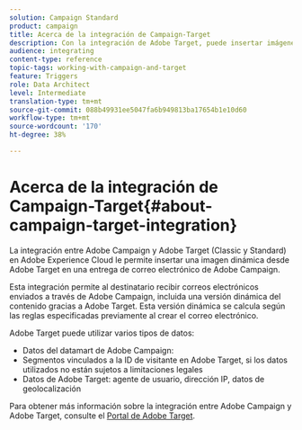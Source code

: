 ```yaml
---
solution: Campaign Standard
product: campaign
title: Acerca de la integración de Campaign-Target
description: Con la integración de Adobe Target, puede insertar imágenes dinámicas generadas por Adobe Target en los mensajes de Adobe Campaign.
audience: integrating
content-type: reference
topic-tags: working-with-campaign-and-target
feature: Triggers
role: Data Architect
level: Intermediate
translation-type: tm+mt
source-git-commit: 088b49931ee5047fa6b949813ba17654b1e10d60
workflow-type: tm+mt
source-wordcount: '170'
ht-degree: 38%

---
```



# Acerca de la integración de Campaign-Target{#about-campaign-target-integration}

La integración entre Adobe Campaign y Adobe Target (Classic y Standard) en Adobe Experience Cloud le permite insertar una imagen dinámica desde Adobe Target en una entrega de correo electrónico de Adobe Campaign.

Esta integración permite al destinatario recibir correos electrónicos enviados a través de Adobe Campaign, incluida una versión dinámica del contenido gracias a Adobe Target. Esta versión dinámica se calcula según las reglas especificadas previamente al crear el correo electrónico.

Adobe Target puede utilizar varios tipos de datos:

* Datos del datamart de Adobe Campaign:
* Segmentos vinculados a la ID de visitante en Adobe Target, si los datos utilizados no están sujetos a limitaciones legales
* Datos de Adobe Target: agente de usuario, dirección IP, datos de geolocalización

Para obtener más información sobre la integración entre Adobe Campaign y Adobe Target, consulte el [Portal de Adobe Target](https://docs.adobe.com/content/help/es-ES/target/using/integrate/campaign-and-target.html).
